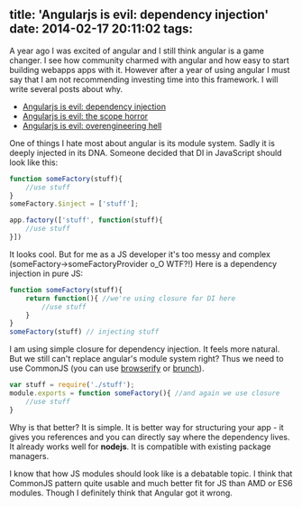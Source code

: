 title: 'Angularjs is evil: dependency injection'
date: 2014-02-17 20:11:02
tags:
---
A year ago I was excited of angular and I still think angular is a game changer. I see how community charmed with angular and how easy to start building webapps apps with it. However after a year of using angular I must say that I am not recommending investing time into this framework. I will write several posts about why.

* [Angularjs is evil: dependency injection](/2014/02/angularjs-is-evil-dependency--injection/)
* [Angularjs is evil: the scope horror](/2014/04/angularjs-is-evil-the-scope-horror/)
* [Angularjs is evil: overengineering hell](/2014/04/angular-is-evil-overengineering/)

One of things I hate most about angular is its module system. Sadly it is deeply injected in its DNA. Someone decided that DI in JavaScript should look like this:

```javascript
function someFactory(stuff){
	//use stuff
}
someFactory.$inject = ['stuff'];

app.factory(['stuff', function(stuff){
	//use stuff
}])
```
It looks cool. But for me as a JS developer it's too messy and complex (someFactory->someFactoryProvider o_O WTF?!) Here is a dependency injection in pure JS:
```javascript
function someFactory(stuff){
	return function(){ //we're using closure for DI here
    	//use stuff
    }
}
someFactory(stuff) // injecting stuff
```
I am using simple closure for dependency injection. It feels more natural.
But we still can't replace angular's module system right? Thus we need to use CommonJS (you can use [browserify](http://browserify.org/) or [brunch](http://brunch.io/)).
```javascript
var stuff = require('./stuff');
module.exports = function someFactory(){ //and again we use closure
	//use stuff
}
```
Why is that better? It is simple. It is better way for structuring your app - it gives you references and you can directly say where the dependency lives. It already works well for **nodejs**. It is compatible with existing package managers.

I know that how JS modules should look like is a debatable topic. I think that CommonJS pattern quite usable and much better fit for JS than AMD or ES6 modules. Though I definitely think that Angular got it wrong.